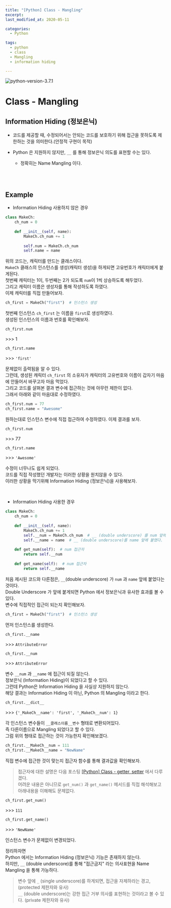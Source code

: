 ```yaml
---
title: "[Python] Class - Mangling"
excerpt: 
last_modified_at: 2020-05-11

categories:
  - Python

tags:
  - python
  - class
  - Mangling
  - information hiding

---
```


![python-version-3.7.1](https://img.shields.io/badge/python-v3.7.1-blue.svg)

# Class - Mangling

## Information Hiding (정보은닉)

- 코드를 제공할 때, 수정되어서는 안되는 코드를 보호하기 위해 접근을 못하도록 제한하는 것을 의미한다.(안정적 구현이 목적)  

- Python 은 지원하지 않지만, `__` 를 통해 정보은닉 의도를 표현할 수는 있다.  
  - 정확히는 Name Mangling 이다.

<br><br>

## Example

- Information Hiding 사용하지 않은 경우

```python
class MakeCh:
    ch_num = 0
    
    def __init__(self, name):
        MakeCh.ch_num += 1
        
        self.num = MakeCh.ch_num
        self.name = name
```

위의 코드는, 캐릭터를 만드는 클래스이다.  
`MakeCh` 클래스의 인스턴스를 생성(캐릭터 생성)을 하게되면 고유번호가 캐릭터에게 붙게된다.  
첫번째 캐릭터는 1이, 두번째는 2가 되도록 `num`이 1씩 상승하도록 해두었다.  
그리고 캐릭터 이름은 생성자를 통해 작성하도록 하였다.  
이제 캐릭터를 직접 만들어보자.  

```python
ch_first = MakeCh("first")  # 인스턴스 생성
```
첫번째 인스턴스 `ch_first` 는 이름을 `first`로 생성하였다.  
생성된 인스턴스의 이름과 번호를 확인해보자.

```python
ch_first.num
```
\>\>\> 1  

```python
ch_first.name
```
\>\>\> `'first'`  

문제없이 출력됨을 알 수 있다.  
그런데, 생성된 캐릭터 `ch_first` 의 소유자가 캐릭터의 고유번호와 이름이 갑자기 마음에 안들어서 바꾸고자 마음 먹었다.  
그리고 코드를 살펴본 결과 변수에 접근하는 것에 아무런 제한이 없다.  
그래서 아래와 같이 마음대로 수정하였다.  

```python
ch_first.num = 77
ch_first.name = "Awesome"
```

원하는대로 인스턴스 변수에 직접 접근하여 수정하였다. 이제 결과를 보자.

```python
ch_first.num
```
\>\>\> 77  

```python
ch_first.name
```
\>\>\> `'Awesome'`  

수정이 너무나도 쉽게 되었다.  
코드를 직접 작성했던 개발자는 이러한 상황을 원치않을 수 있다.  
이러한 상황을 막기위해 Information Hiding (정보은닉)을 사용해보자.  

<br>

- Information Hiding 사용한 경우

```python
class MakeCh:
    ch_num = 0
    
    def __init__(self, name):
        MakeCh.ch_num += 1
        self.__num = MakeCh.ch_num  # __ (double underscore) 를 num 앞에 붙였다.
        self.__name = name  # __ (double underscore)를 name 앞에 붙였다.
        
    def get_num(self):  # num 접근자
        return self.__num
        
    def get_name(self):  # num 접근자
        return self.__name
```

처음 제시된 코드와 다른점은, `__`(double underscore) 가 `num` 과 `name` 앞에 붙었다는 것이다.  
Double Underscore 가 앞에 붙게되면 Python 에서 정보은닉과 유사한 효과를 볼 수 있다.  
변수에 직접적인 접근이 되는지 확인해보자.  

```python
ch_first = MakeCh("first")  # 인스턴스 생성
```

먼저 인스턴스를 생성한다.

```python
ch_first.__name
```
\>\>\> `AttributeError`  

```python
ch_first.__num
```
\>\>\> `AttributeError`  

변수 `__num` 과 `__name` 에 접근이 되질 않는다.  
정보은닉 (Information Hiding)이 되었다고 할 수 있다.  
그런데 Python은 Information Hiding 을 사실상 지원하지 않는다.  
해당 결과는 Information Hiding 이 아닌, Python 의 Mangling 이라고 한다.  

```python
ch_first.__dict__
```
\>\>\> ```{'_MakeCh__name': 'first', '_MakeCh__num': 1}```  

각 인스턴스 변수들이 `__클래스이름__변수` 형태로 변환되어있다.  
즉 다른이름으로 Mangling 되었다고 할 수 있다.  
그럼 위의 형태로 접근하는 것이 가능한지 확인해보겠다.  

```python
ch_first.__MakeCh__num = 111
ch_first.__MakeCh__name = "NewName"
```

직접 변수에 접근한 것이 맞는지 접근자 함수를 통해 결과값을 확인해보자.  

> 접근자에 대한 설명은 다음 포스팅 [[Python] Class - getter, setter](https://devbruce.github.io/python/py-31-class_getter_setter/) 에서 다루겠다.  
어려운 내용은 아니므로 `get_num()` 과 `get_name()` 메서드를 직접 해석해보고 아래내용을 이해해도 문제없다.

```python
ch_first.get_num()
```
\>\>\> `111`  

```python
ch_first.get_name()
```
\>\>\> `'NewName'`  

인스턴스 변수가 문제없이 변경되었다.  

정리하자면  
Python 에서는 Information Hiding (정보은닉) 기능은 존재하지 않는다.  
하지만, `__` (double underscore)를 통해 "접근금지" 라는 의사표현을 Name Mangling 을 통해 가능하다.  

> 변수 앞에 `_` (single underscore)를 하게되면, 접근을 자제하라는 경고, (protected 제한자와 유사)  
> `__` (double underscore)는 강한 접근 거부 의사를 표현하는 것이라고 볼 수 있다. (private 제한자와 유사)  
